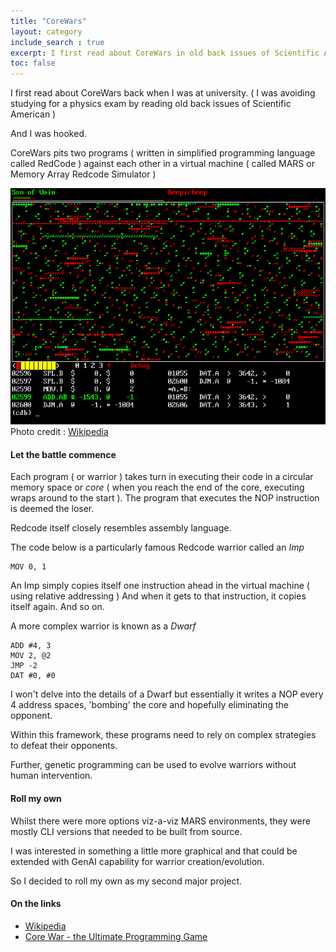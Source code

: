 ```yaml
---
title: "CoreWars"
layout: category
include_search : true
excerpt: I first read about CoreWars in old back issues of Scientific American.
toc: false
---
```

I first read about CoreWars back when I was at university.
( I was avoiding studying for a physics exam by reading old back issues of Scientific American )

And I was hooked.

CoreWars pits two programs ( written in simplified programming language called RedCode ) against each other in a virtual machine ( called MARS or Memory Array Redcode Simulator )

![pMARS screenshot](/assets/images/pmarssdl.png "pMARS screenshot")
\
Photo credit : [Wikipedia](https://en.wikipedia.org/wiki/Corewars "Wikipedia")

#### Let the battle commence

Each program ( or warrior ) takes turn in executing their code in a circular memory space or *core* ( when you reach the end of the core,  executing wraps around to the start ).
The program that executes the NOP instruction is deemed the loser.

Redcode itself closely resembles assembly language.

The code below is a particularly famous Redcode warrior called an *Imp*

```redcode
MOV 0, 1
```
An Imp simply copies itself one instruction ahead in the virtual machine ( using relative addressing )
And when it gets to that instruction, it copies itself again.  And so on.

A more complex warrior is known as a *Dwarf*
 
```redcode
ADD #4, 3        
MOV 2, @2
JMP -2
DAT #0, #0
```

I won't delve into the details of a Dwarf but essentially it writes a NOP every 4 address spaces,  'bombing' the core and hopefully eliminating the opponent.

Within this framework, these programs need to rely on complex strategies to defeat their opponents.  

Further,  genetic programming can be used to evolve warriors without human intervention.

#### Roll my own

Whilst there were more options viz-a-viz MARS environments,  they were mostly CLI versions that needed to be built from source.

I was interested in something a little more graphical and that could be extended with GenAI capability for warrior creation/evolution.

So I decided to roll my own as my second major project.

#### On the links

- [Wikipedia](https://en.wikipedia.org/wiki/Core_War "Wikipedia")
- [Core War - the Ultimate Programming Game](https://corewar.co.uk/ "Core War - the Ultimate Programming Game")

